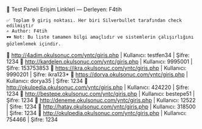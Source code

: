 🧪 Test Paneli Erişim Linkleri — Derleyen: F4tih

    ✅ Toplam 9 giriş noktası. Her biri Silverbullet tarafından check edilmiştir
    ✍️ Author: F4tih
    🕶️ Not: Bu liste tamamen bilgi amaçlıdır ve sistemlerin çalışırlığını gözlemlemek içindir.


🔹 http://4adim.okulsonuc.com/yntc/giris.php         | Kullanıcı: testfen34     | Şifre: 1234
🔹 http://kardelen.okulsonuc.com/yntc/giris.php      | Kullanıcı: 9995001       | Şifre: 153753853
🔹 https://ikra.okulsonuc.com/yntc/giris.php         | Kullanıcı: 9990201       | Şifre: ikra123*
🔹 https://dorya.okulsonuc.com/yntc/giris.php        | Kullanıcı: dorya35       | Şifre: 1234
🔹 http://okulpedia.okulsonuc.com/yntc/giris.php     | Kullanıcı: 424220        | Şifre: 1234
🔹 http://bestepe.okulsonuc.com/yntc/giris.php       | Kullanıcı: bestepe51     | Şifre: 1234
🔹 http://deneme.okulsonuc.com/yntc/giris.php        | Kullanıcı: 12522         | Şifre: 1234
🔹 http://hatay.okulsonuc.com/yntc/giris.php         | Kullanıcı: 318500        | Şifre: 1234
🔹 http://okulpedia.okulsonuc.com/yntc/giris.php     | Kullanıcı: 754466        | Şifre: 1234

